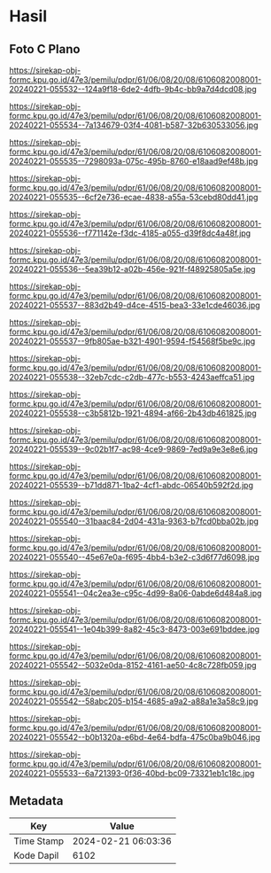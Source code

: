 # Hasil

## Foto C Plano

https://sirekap-obj-formc.kpu.go.id/47e3/pemilu/pdpr/61/06/08/20/08/6106082008001-20240221-055532--124a9f18-6de2-4dfb-9b4c-bb9a7d4dcd08.jpg

https://sirekap-obj-formc.kpu.go.id/47e3/pemilu/pdpr/61/06/08/20/08/6106082008001-20240221-055534--7a134679-03f4-4081-b587-32b630533056.jpg

https://sirekap-obj-formc.kpu.go.id/47e3/pemilu/pdpr/61/06/08/20/08/6106082008001-20240221-055535--7298093a-075c-495b-8760-e18aad9ef48b.jpg

https://sirekap-obj-formc.kpu.go.id/47e3/pemilu/pdpr/61/06/08/20/08/6106082008001-20240221-055535--6cf2e736-ecae-4838-a55a-53cebd80dd41.jpg

https://sirekap-obj-formc.kpu.go.id/47e3/pemilu/pdpr/61/06/08/20/08/6106082008001-20240221-055536--f771142e-f3dc-4185-a055-d39f8dc4a48f.jpg

https://sirekap-obj-formc.kpu.go.id/47e3/pemilu/pdpr/61/06/08/20/08/6106082008001-20240221-055536--5ea39b12-a02b-456e-921f-f48925805a5e.jpg

https://sirekap-obj-formc.kpu.go.id/47e3/pemilu/pdpr/61/06/08/20/08/6106082008001-20240221-055537--883d2b49-d4ce-4515-bea3-33e1cde46036.jpg

https://sirekap-obj-formc.kpu.go.id/47e3/pemilu/pdpr/61/06/08/20/08/6106082008001-20240221-055537--9fb805ae-b321-4901-9594-f54568f5be9c.jpg

https://sirekap-obj-formc.kpu.go.id/47e3/pemilu/pdpr/61/06/08/20/08/6106082008001-20240221-055538--32eb7cdc-c2db-477c-b553-4243aeffca51.jpg

https://sirekap-obj-formc.kpu.go.id/47e3/pemilu/pdpr/61/06/08/20/08/6106082008001-20240221-055538--c3b5812b-1921-4894-af66-2b43db461825.jpg

https://sirekap-obj-formc.kpu.go.id/47e3/pemilu/pdpr/61/06/08/20/08/6106082008001-20240221-055539--9c02b1f7-ac98-4ce9-9869-7ed9a9e3e8e6.jpg

https://sirekap-obj-formc.kpu.go.id/47e3/pemilu/pdpr/61/06/08/20/08/6106082008001-20240221-055539--b71dd871-1ba2-4cf1-abdc-06540b592f2d.jpg

https://sirekap-obj-formc.kpu.go.id/47e3/pemilu/pdpr/61/06/08/20/08/6106082008001-20240221-055540--31baac84-2d04-431a-9363-b7fcd0bba02b.jpg

https://sirekap-obj-formc.kpu.go.id/47e3/pemilu/pdpr/61/06/08/20/08/6106082008001-20240221-055540--45e67e0a-f695-4bb4-b3e2-c3d6f77d6098.jpg

https://sirekap-obj-formc.kpu.go.id/47e3/pemilu/pdpr/61/06/08/20/08/6106082008001-20240221-055541--04c2ea3e-c95c-4d99-8a06-0abde6d484a8.jpg

https://sirekap-obj-formc.kpu.go.id/47e3/pemilu/pdpr/61/06/08/20/08/6106082008001-20240221-055541--1e04b399-8a82-45c3-8473-003e691bddee.jpg

https://sirekap-obj-formc.kpu.go.id/47e3/pemilu/pdpr/61/06/08/20/08/6106082008001-20240221-055542--5032e0da-8152-4161-ae50-4c8c728fb059.jpg

https://sirekap-obj-formc.kpu.go.id/47e3/pemilu/pdpr/61/06/08/20/08/6106082008001-20240221-055542--58abc205-b154-4685-a9a2-a88a1e3a58c9.jpg

https://sirekap-obj-formc.kpu.go.id/47e3/pemilu/pdpr/61/06/08/20/08/6106082008001-20240221-055542--b0b1320a-e6bd-4e64-bdfa-475c0ba9b046.jpg

https://sirekap-obj-formc.kpu.go.id/47e3/pemilu/pdpr/61/06/08/20/08/6106082008001-20240221-055533--6a721393-0f36-40bd-bc09-73321eb1c18c.jpg


## Metadata

| Key        | Value               |
| ---------- | ------------------- |
| Time Stamp | 2024-02-21 06:03:36 |
| Kode Dapil | 6102                |



